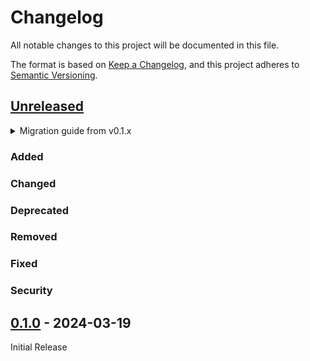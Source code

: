 # Changelog

All notable changes to this project will be documented in this file.

The format is based on [Keep a Changelog](https://keepachangelog.com/en/1.1.0/),
and this project adheres to [Semantic Versioning](https://semver.org/spec/v2.0.0.html).

## [Unreleased]

<details>
<summary>Migration guide from v0.1.x</summary>

<!-- Write migration guide here -->

</details>

### Added

### Changed

### Deprecated

### Removed

### Fixed

### Security

## [0.1.0] - 2024-03-19

Initial Release


[Unreleased]: https://github.com/SillyFreak/typst-prequery/compare/v0.1.0...HEAD
[0.1.0]: https://github.com/SillyFreak/typst-prequery/releases/tag/v0.1.0
